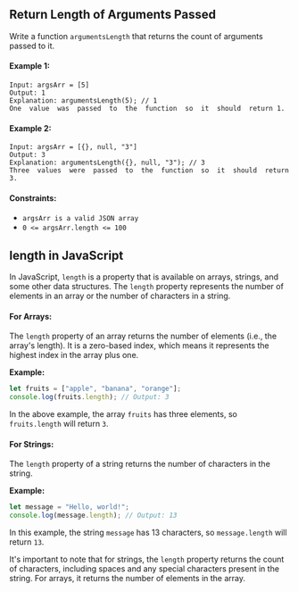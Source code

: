 ## Return Length of Arguments Passed

Write a function `argumentsLength` that returns the count of arguments passed to it.

#### Example 1:

```
Input: argsArr = [5]
Output: 1
Explanation: argumentsLength(5); // 1
One  value  was  passed  to  the  function  so  it  should  return 1.
```

#### Example 2:

```
Input: argsArr = [{}, null, "3"]
Output: 3
Explanation: argumentsLength({}, null, "3"); // 3
Three  values  were  passed  to  the  function  so  it  should  return 3.
```

#### Constraints:

- `argsArr is a valid JSON array`
- `0 <= argsArr.length <= 100`

## length in JavaScript

In JavaScript, `length` is a property that is available on arrays, strings, and some other data structures. The `length` property represents the number of elements in an array or the number of characters in a string.

#### For Arrays:

The `length` property of an array returns the number of elements (i.e., the array's length). It is a zero-based index, which means it represents the highest index in the array plus one.

**Example:**

```javascript
let fruits = ["apple", "banana", "orange"];
console.log(fruits.length); // Output: 3
```

In the above example, the array `fruits` has three elements, so `fruits.length` will return `3`.

#### For Strings:

The `length` property of a string returns the number of characters in the string.

**Example:**

```javascript
let message = "Hello, world!";
console.log(message.length); // Output: 13
```

In this example, the string `message` has 13 characters, so `message.length` will return `13`.

It's important to note that for strings, the `length` property returns the count of characters, including spaces and any special characters present in the string. For arrays, it returns the number of elements in the array.
